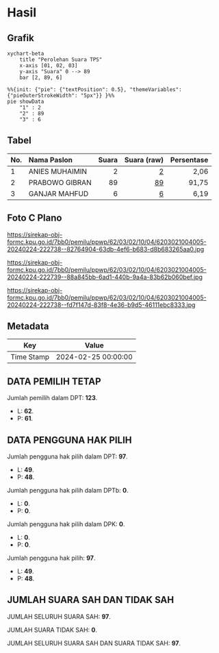 # Hasil

## Grafik

```mermaid
xychart-beta
    title "Perolehan Suara TPS"
    x-axis [01, 02, 03]
    y-axis "Suara" 0 --> 89
    bar [2, 89, 6]
```

```mermaid
%%{init: {"pie": {"textPosition": 0.5}, "themeVariables": {"pieOuterStrokeWidth": "5px"}} }%%
pie showData
    "1" : 2
    "2" : 89
    "3" : 6
```

## Tabel

| No. | Nama Paslon    | Suara | Suara (raw) | Persentase |
|:--- |:-------------- | -----:| -----------:| ----------:|
| 1   | ANIES MUHAIMIN | 2     | [2][p-1]    | 2,06       |
| 2   | PRABOWO GIBRAN | 89    | [89][p-2]   | 91,75      |
| 3   | GANJAR MAHFUD  | 6     | [6][p-3]    | 6,19       |


[p-1]: https://github.com/gigit-pemilu/pemilu-2024-62-kalimantan-tengah/blob/main/pilpres/hitung-suara/sub/62-kalimantan-tengah/sub/03-kapuas/sub/02-kapuas-hilir/sub/1004-barimba/sub/005-tps/sub/paslon-1.txt
[p-2]: https://github.com/gigit-pemilu/pemilu-2024-62-kalimantan-tengah/blob/main/pilpres/hitung-suara/sub/62-kalimantan-tengah/sub/03-kapuas/sub/02-kapuas-hilir/sub/1004-barimba/sub/005-tps/sub/paslon-2.txt
[p-3]: https://github.com/gigit-pemilu/pemilu-2024-62-kalimantan-tengah/blob/main/pilpres/hitung-suara/sub/62-kalimantan-tengah/sub/03-kapuas/sub/02-kapuas-hilir/sub/1004-barimba/sub/005-tps/sub/paslon-3.txt

## Foto C Plano

https://sirekap-obj-formc.kpu.go.id/7bb0/pemilu/ppwp/62/03/02/10/04/6203021004005-20240224-222738--82764904-63db-4ef6-b683-d8b683265aa0.jpg

https://sirekap-obj-formc.kpu.go.id/7bb0/pemilu/ppwp/62/03/02/10/04/6203021004005-20240224-222739--88a845bb-6ad1-440b-9a4a-83b62b060bef.jpg

https://sirekap-obj-formc.kpu.go.id/7bb0/pemilu/ppwp/62/03/02/10/04/6203021004005-20240224-222738--fd7f147d-83f8-4e36-b9d5-46111ebc8333.jpg


## Metadata

| Key        | Value               |
| ---------- | ------------------- |
| Time Stamp | 2024-02-25 00:00:00 |


## DATA PEMILIH TETAP

Jumlah pemilih dalam DPT: **123**.
 * L: **62**.
 * P: **61**.

## DATA PENGGUNA HAK PILIH

Jumlah pengguna hak pilih dalam DPT: **97**.
 * L: **49**.
 * P: **48**.

Jumlah pengguna hak pilih dalam DPTb: **0**.
 * L: **0**.
 * P: **0**.

Jumlah pengguna hak pilih dalam DPK: **0**.
 * L: **0**.
 * P: **0**.

Jumlah pengguna hak pilih: **97**.
 * L: **49**.
 * P: **48**.

## JUMLAH SUARA SAH DAN TIDAK SAH

JUMLAH SELURUH SUARA SAH: **97**.

JUMLAH SUARA TIDAK SAH: **0**.

JUMLAH SELURUH SUARA SAH DAN SUARA TIDAK SAH: **97**.


